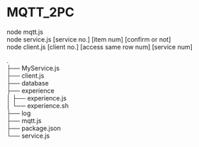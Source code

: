 # MQTT_2PC  
node mqtt.js  
node service.js [service no.] [item num] [confirm or not]  
node client.js [client no.] [access same row num] [service num]  

.  
├── MyService.js  
├── client.js  
├── database  
├── experience  
│   ├── experience.js  
│   └── experience.sh  
├── log  
├── mqtt.js  
├── package.json  
└── service.js  


